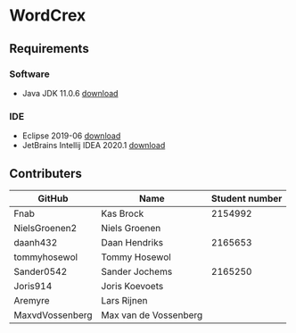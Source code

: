 # WordCrex

## Requirements

### Software

- Java JDK 11.0.6 [download](https://www.oracle.com/java/technologies/javase-jdk11-downloads.html)

### IDE

- Eclipse 2019-06 [download](https://www.eclipse.org/downloads/packages/release/2019-06/r)
- JetBrains Intellij IDEA 2020.1 [download](https://www.jetbrains.com/idea/)

## Contributers

| GitHub          | Name                  | Student number |
|-----------------|-----------------------|----------------|
| Fnab            | Kas Brock             | 2154992        |
| NielsGroenen2   | Niels Groenen         |                |
| daanh432        | Daan Hendriks         | 2165653        |
| tommyhosewol    | Tommy Hosewol         |                |
| Sander0542      | Sander Jochems        | 2165250        |
| Joris914        | Joris Koevoets        |                |
| Aremyre         | Lars Rijnen           |                |
| MaxvdVossenberg | Max van de Vossenberg |                |
